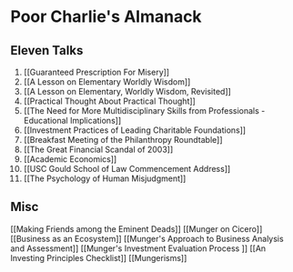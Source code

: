 # Poor Charlie's Almanack

## Eleven Talks
1. [[Guaranteed Prescription For Misery]]
2. [[A Lesson on Elementary Worldly Wisdom]]
3. [[A Lesson on Elementary, Worldly Wisdom, Revisited]]
4. [[Practical Thought About Practical Thought]]
5. [[The Need for More Multidisciplinary Skills from Professionals - Educational Implications]]
6. [[Investment Practices of Leading Charitable Foundations]]
7. [[Breakfast Meeting of the Philanthropy Roundtable]]
8. [[The Great Financial Scandal of 2003]]
9. [[Academic Economics]]
10. [[USC Gould School of Law Commencement Address]]
11. [[The Psychology of Human Misjudgment]]

## Misc

[[Making Friends among the Eminent Deads]]
[[Munger on Cicero]]
[[Business as an Ecosystem]]
[[Munger's Approach to Business Analysis and Assessment]]
[[Munger's Investment Evaluation Process ]]
[[An Investing Principles Checklist]]
[[Mungerisms]]
